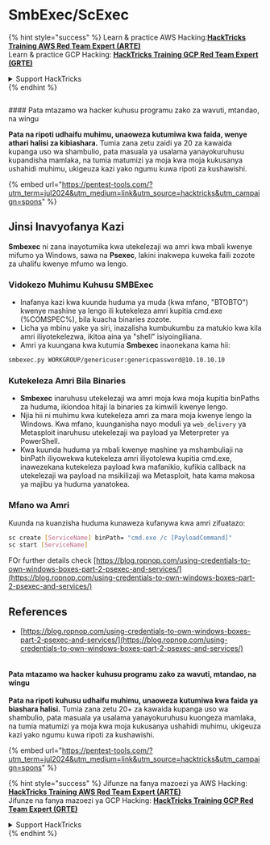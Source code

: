 # SmbExec/ScExec

{% hint style="success" %}
Learn & practice AWS Hacking:<img src="/.gitbook/assets/arte.png" alt="" data-size="line">[**HackTricks Training AWS Red Team Expert (ARTE)**](https://training.hacktricks.xyz/courses/arte)<img src="/.gitbook/assets/arte.png" alt="" data-size="line">\
Learn & practice GCP Hacking: <img src="/.gitbook/assets/grte.png" alt="" data-size="line">[**HackTricks Training GCP Red Team Expert (GRTE)**<img src="/.gitbook/assets/grte.png" alt="" data-size="line">](https://training.hacktricks.xyz/courses/grte)

<details>

<summary>Support HackTricks</summary>

* Check the [**subscription plans**](https://github.com/sponsors/carlospolop)!
* **Join the** 💬 [**Discord group**](https://discord.gg/hRep4RUj7f) or the [**telegram group**](https://t.me/peass) or **follow** us on **Twitter** 🐦 [**@hacktricks\_live**](https://twitter.com/hacktricks\_live)**.**
* **Share hacking tricks by submitting PRs to the** [**HackTricks**](https://github.com/carlospolop/hacktricks) and [**HackTricks Cloud**](https://github.com/carlospolop/hacktricks-cloud) github repos.

</details>
{% endhint %}

<figure><img src="/.gitbook/assets/pentest-tools.svg" alt=""><figcaption></figcaption></figure>

#### Pata mtazamo wa hacker kuhusu programu zako za wavuti, mtandao, na wingu

**Pata na ripoti udhaifu muhimu, unaoweza kutumiwa kwa faida, wenye athari halisi za kibiashara.** Tumia zana zetu zaidi ya 20 za kawaida kupanga uso wa shambulio, pata masuala ya usalama yanayokuruhusu kupandisha mamlaka, na tumia matumizi ya moja kwa moja kukusanya ushahidi muhimu, ukigeuza kazi yako ngumu kuwa ripoti za kushawishi.

{% embed url="https://pentest-tools.com/?utm_term=jul2024&utm_medium=link&utm_source=hacktricks&utm_campaign=spons" %}

## Jinsi Inavyofanya Kazi

**Smbexec** ni zana inayotumika kwa utekelezaji wa amri kwa mbali kwenye mifumo ya Windows, sawa na **Psexec**, lakini inakwepa kuweka faili zozote za uhalifu kwenye mfumo wa lengo.

### Vidokezo Muhimu Kuhusu **SMBExec**

- Inafanya kazi kwa kuunda huduma ya muda (kwa mfano, "BTOBTO") kwenye mashine ya lengo ili kutekeleza amri kupitia cmd.exe (%COMSPEC%), bila kuacha binaries zozote.
- Licha ya mbinu yake ya siri, inazalisha kumbukumbu za matukio kwa kila amri iliyotekelezwa, ikitoa aina ya "shell" isiyoingiliana.
- Amri ya kuungana kwa kutumia **Smbexec** inaonekana kama hii:
```bash
smbexec.py WORKGROUP/genericuser:genericpassword@10.10.10.10
```
### Kutekeleza Amri Bila Binaries

- **Smbexec** inaruhusu utekelezaji wa amri moja kwa moja kupitia binPaths za huduma, ikiondoa hitaji la binaries za kimwili kwenye lengo.
- Njia hii ni muhimu kwa kutekeleza amri za mara moja kwenye lengo la Windows. Kwa mfano, kuunganisha nayo moduli ya `web_delivery` ya Metasploit inaruhusu utekelezaji wa payload ya Meterpreter ya PowerShell.
- Kwa kuunda huduma ya mbali kwenye mashine ya mshambuliaji na binPath iliyowekwa kutekeleza amri iliyotolewa kupitia cmd.exe, inawezekana kutekeleza payload kwa mafanikio, kufikia callback na utekelezaji wa payload na msikilizaji wa Metasploit, hata kama makosa ya majibu ya huduma yanatokea.

### Mfano wa Amri

Kuunda na kuanzisha huduma kunaweza kufanywa kwa amri zifuatazo:
```bash
sc create [ServiceName] binPath= "cmd.exe /c [PayloadCommand]"
sc start [ServiceName]
```
FOr further details check [https://blog.ropnop.com/using-credentials-to-own-windows-boxes-part-2-psexec-and-services/](https://blog.ropnop.com/using-credentials-to-own-windows-boxes-part-2-psexec-and-services/)


## References
* [https://blog.ropnop.com/using-credentials-to-own-windows-boxes-part-2-psexec-and-services/](https://blog.ropnop.com/using-credentials-to-own-windows-boxes-part-2-psexec-and-services/)

<figure><img src="/.gitbook/assets/pentest-tools.svg" alt=""><figcaption></figcaption></figure>

#### Pata mtazamo wa hacker kuhusu programu zako za wavuti, mtandao, na wingu

**Pata na ripoti kuhusu udhaifu muhimu, unaoweza kutumiwa kwa faida ya biashara halisi.** Tumia zana zetu 20+ za kawaida kupanga uso wa shambulio, pata masuala ya usalama yanayokuruhusu kuongeza mamlaka, na tumia matumizi ya moja kwa moja kukusanya ushahidi muhimu, ukigeuza kazi yako ngumu kuwa ripoti za kushawishi.

{% embed url="https://pentest-tools.com/?utm_term=jul2024&utm_medium=link&utm_source=hacktricks&utm_campaign=spons" %}

{% hint style="success" %}
Jifunze na fanya mazoezi ya AWS Hacking:<img src="/.gitbook/assets/arte.png" alt="" data-size="line">[**HackTricks Training AWS Red Team Expert (ARTE)**](https://training.hacktricks.xyz/courses/arte)<img src="/.gitbook/assets/arte.png" alt="" data-size="line">\
Jifunze na fanya mazoezi ya GCP Hacking: <img src="/.gitbook/assets/grte.png" alt="" data-size="line">[**HackTricks Training GCP Red Team Expert (GRTE)**<img src="/.gitbook/assets/grte.png" alt="" data-size="line">](https://training.hacktricks.xyz/courses/grte)

<details>

<summary>Support HackTricks</summary>

* Angalia [**mpango wa usajili**](https://github.com/sponsors/carlospolop)!
* **Jiunge na** 💬 [**kikundi cha Discord**](https://discord.gg/hRep4RUj7f) au [**kikundi cha telegram**](https://t.me/peass) au **tufuatilie** kwenye **Twitter** 🐦 [**@hacktricks\_live**](https://twitter.com/hacktricks\_live)**.**
* **Shiriki mbinu za hacking kwa kuwasilisha PRs kwa** [**HackTricks**](https://github.com/carlospolop/hacktricks) na [**HackTricks Cloud**](https://github.com/carlospolop/hacktricks-cloud) repos za github.

</details>
{% endhint %}
